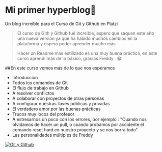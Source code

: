 # Mi primer hyperblog💚
Un blog increíble para el Curso de Git y Github en Platzi
>El curso de Gith y Github fué increíble, espero que saquen este año una nueva versión ya que ha habido muchos cambios en la plataforma y espero poder aprender mucho más.

>Hacer un Readme más estilizado es una muy buena práctica, en este curso aprendí más de lo básico, gracias Freddy . 😁

##En este curso vemos más de lo que nos esperamos
* Introduccion
* Todos los comandos de Git
* El flujo de trabajo en Github
* A resolver conflictos
* A colaborar con proyectos de otras personas
* A configurar nuestras llaves públicas y privadas
* El verdadero amor por las buenas prácticas
* Trucos muy locos del profesor
* A estresarnos un poco con los errores, por ejemplo : "Cuando nos olvidamos de hacer un pull, o cuando probamos por accidente el comando reset hard en nuestro proyecto y se nos borra todo"
* Las personalidades múltiples de Freddy

[![Git y Github](https://i.ytimg.com/vi/1RKPsALUGn8/maxresdefault.jpg "Git y Github")](http://i.ytimg.com/vi/1RKPsALUGn8/maxresdefault.jpg "Git y Github")
